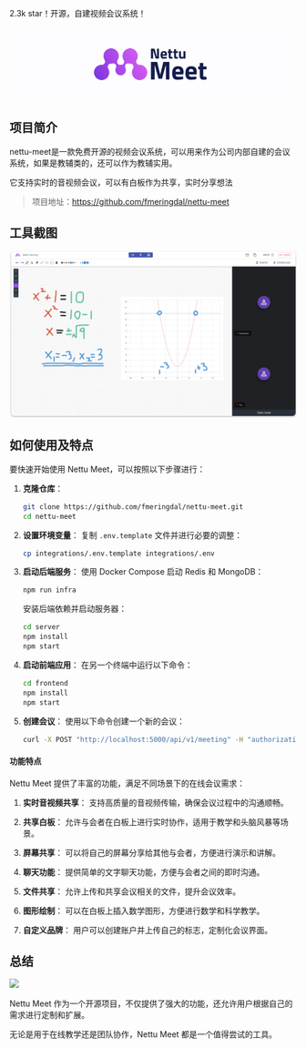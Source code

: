 2.3k star！开源，自建视频会议系统！

![](image.png)

## 项目简介

nettu-meet是一款免费开源的视频会议系统，可以用来作为公司内部自建的会议系统，如果是教辅类的，还可以作为教辅实用。

它支持实时的音视频会议，可以有白板作为共享，实时分享想法

>项目地址：https://github.com/fmeringdal/nettu-meet


## 工具截图

![](image-2.png)

## 如何使用及特点

要快速开始使用 Nettu Meet，可以按照以下步骤进行：

1. **克隆仓库**：
   ```bash
   git clone https://github.com/fmeringdal/nettu-meet.git
   cd nettu-meet
   ```

2. **设置环境变量**：
   复制 `.env.template` 文件并进行必要的调整：
   ```bash
   cp integrations/.env.template integrations/.env
   ```

3. **启动后端服务**：
   使用 Docker Compose 启动 Redis 和 MongoDB：
   ```bash
   npm run infra
   ```
   安装后端依赖并启动服务器：
   ```bash
   cd server
   npm install
   npm start
   ```

4. **启动前端应用**：
   在另一个终端中运行以下命令：
   ```bash
   cd frontend
   npm install
   npm start
   ```

5. **创建会议**：
   使用以下命令创建一个新的会议：
   ```bash
   curl -X POST "http://localhost:5000/api/v1/meeting" -H "authorization: nettu_meet_default_secret" -H "Content-Type: application/json" -d '{"title": "First Nettu Meet meeting"}'
   ```

#### 功能特点

Nettu Meet 提供了丰富的功能，满足不同场景下的在线会议需求：

1. **实时音视频共享**：
   支持高质量的音视频传输，确保会议过程中的沟通顺畅。

2. **共享白板**：
   允许与会者在白板上进行实时协作，适用于教学和头脑风暴等场景。

3. **屏幕共享**：
   可以将自己的屏幕分享给其他与会者，方便进行演示和讲解。

4. **聊天功能**：
   提供简单的文字聊天功能，方便与会者之间的即时沟通。

5. **文件共享**：
   允许上传和共享会议相关的文件，提升会议效率。

6. **图形绘制**：
   可以在白板上插入数学图形，方便进行数学和科学教学。

7. **自定义品牌**：
   用户可以创建账户并上传自己的标志，定制化会议界面。

## 总结

 ![](https://img.shields.io/github/stars/fmeringdal/nettu-meet?style=flat-square)

 Nettu Meet 作为一个开源项目，不仅提供了强大的功能，还允许用户根据自己的需求进行定制和扩展。
 
 无论是用于在线教学还是团队协作，Nettu Meet 都是一个值得尝试的工具。

